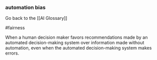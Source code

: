 ### automation bias

Go back to the [[AI Glossary]]

#fairness

When a human decision maker favors recommendations made by an automated decision-making system over information made without automation, even when the automated decision-making system makes errors.

